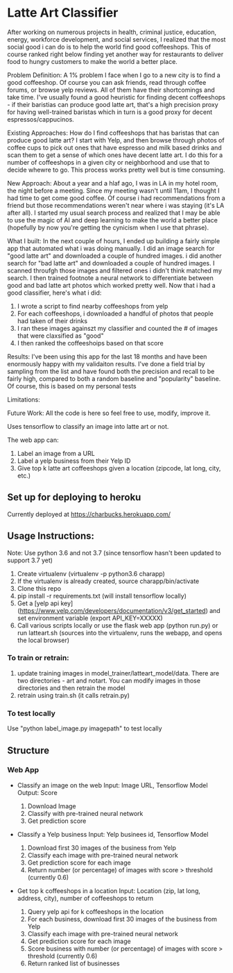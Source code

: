 # Latte Art Classifier

After working on numerous projects in health, criminal justice, education, energy, workforce development, and social services, I realized that the most social good i can do is to help the world find good coffeeshops. This of course ranked right below finding yet another way for restaurants to deliver food to hungry customers to make the world a better place.

Problem Definition:
A 1% problem I face when I go to a new city is to find a good coffeeshop. Of course you can ask friends, read through coffee forums, or browse yelp reviews. All of them have their shortcomings and take time. I've usually found a good heuristic for finding decent coffeeshops - if their baristias can produce good latte art, that's a high precision proxy for having well-trained baristas which in turn is a good proxy for decent espressos/cappucinos.


Existing Approaches:
How do I find coffeeshops that has baristas that can produce good latte art? I start with Yelp, and then browse through photos of coffee cups to pick out ones that have espresso and milk based drinks and scan them to get a sense of which ones have decent latte art. I do this for a number of coffeeshops in a given city or neighborhood and use that to decide whewre to go. This process works pretty well but is time consuming. 

New Approach:
About a year and a hlaf ago, I was in LA in my hotel room, the night before a meeting. Since my meeting wasn't until 11am, I thought I had time to get come good coffee. Of course i had recommendations from a friend but those recommendations weren't near where i was staying (it's LA after all). I started my usual search process and realized that I may be able to use the magic of AI and deep learning to make the world a better place (hopefully by now you're getting the cynicism when I use that phrase).

What I built:
In the next couple of hours, I ended up building a fairly simple app that automated what i was doing manually. I did an image search for "good latte art" and downloaded a couple of hundred images. i did another search for "bad latte art" and downloaded a couple of hundred images. I scanned throufgh those images and filtered ones i didn't think matched my search. I then trained footnote a neural network to differentiate between good and bad latte art photos which worked pretty well. Now that i had a good classifier, here's what i did:

1. I wrote a script to find nearby coffeeshops from yelp
2. For each coffeeshops, i downloaded a handful of photos that people had taken of their drinks
3. I ran these images againszt my classifier and counted the # of images that were claxsified as "good"
4. I then ranked the coffeeshoips based on that score 

Results:
I've been using this app for the last 18 months and have been enormously happy with my validaiton results. I've done a field trial by sampling from the list and have found both the precision and recall to be fairly high, compared to both a random baseline and "popularity" baseline. Of course, this is based on my personal tests

Limitations:


Future Work:
All the code is here so feel free to use, modify, improve it.





Uses tensorflow to classify an image into latte art or not.

The web app can:
1. Label an image from a URL 
2. Label a yelp business from their Yelp ID
3. Give top k latte art coffeeshops given a location (zipcode, lat long, city, etc.)

## Set up for deploying to heroku

Currently deployed at https://charbucks.herokuapp.com/

## Usage Instructions:

Note: Use python 3.6 and not 3.7 (since tensorflow hasn't been updated to support 3.7 yet)

1. Create virtualenv (virtualenv -p python3.6 charapp)
2. If the virtualenv is already created, source charapp/bin/activate
3. Clone this repo
4. pip install -r requirements.txt (will install tensorflow locally)
5. Get a [yelp api key] (https://www.yelp.com/developers/documentation/v3/get_started) and set environment variable (export API_KEY=XXXXX)
5. Call various scripts locally or use the flask web app (python run.py) or run latteart.sh (sources into the virtualenv, runs the webapp, and opens the local browser)

### To train or retrain:

1. update training images in model_trainer/latteart_model/data. There are two directories - art and notart. You can modify images in those directories and then retrain the model
2. retrain using train.sh (it calls retrain.py)

### To test locally

Use "python label_image.py imagepath" to test locally

## Structure

### Web App

* Classify an image on the web
Input: Image URL, Tensorflow Model
Output: Score
	1. Download Image
	2. Classify with pre-trained neural network
	3. Get prediction score

* Classify a Yelp business
Input: Yelp businees id, Tensorflow Model
	1. Download first 30 images of the business from Yelp
	2. Classify each image with pre-trained neural network
	3. Get prediction score for each image
	4. Return number (or percentage) of images with score > threshold (currently 0.6)

* Get top k coffeeshops in a location
Input: Location (zip, lat long, address, city), number of coffeeshops to return 
	1. Query yelp api for k coffeeshops in the location
	2. For each business, download first 30 images of the business from Yelp
	3. Classify each image with pre-trained neural network
	4. Get prediction score for each image
	5. Score business with number (or percentage) of images with score > threshold (currently 0.6)
	6. Return ranked list of businesses






